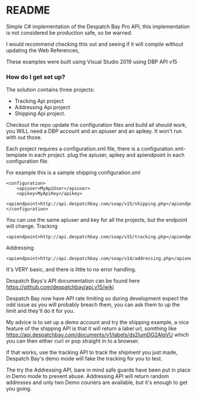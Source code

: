 # README #

Simple C# implementation of the Despatch Bay Pro API, this implementation is not considered be production safe, so be warned.

I would recommend checking this out and seeing if it will compile without updating the Web References, 

These examples were built using Visual Studio 2019 using DBP API v15 


### How do I get set up? ###

The solution contains three projects: 

* Tracking Api project
* Addressing Api project 
* Shipping Api project.

Checkout the repo update the configuration files and build all should work, you WILL need a DBP account and an apiuser and an apikey. It won't run with out those.

Each project requires a configuration.xml file, there is a configuration.xml-template in each project.
plug the apiuser, apikey and apiendpoint in each configuration file.

For example this is a sample shipping configuration.xml


```
<configuration>
	<apiuser>MyApiUser</apiuser>
	<apikey>MyApiKey</apikey>
	<apiendpoint>http://api.despatchbay.com/soap/v15/shipping.php</apiendpoint>
</configuration>

```

You can use the same apiuser and key for all the projects, but the endpoint will change.
Tracking


```
<apiendpoint>http://api.despatchbay.com/soap/v15/tracking.php</apiendpoint>
```


Addressing

```
<apiendpoint>http://api.despatchbay.com/soap/v14/addressing.php</apiendpoint>
```



It's VERY basic, and there is little to no error handling.

Despatch Bays's API documentation can be found here https://github.com/despatchbay/api.v15/wiki

Despatch Bay now have API rate limiting so during development expect the odd issue as you will probably breach them, you can ask them to up the limit and they'll do it for you.

My advice is to set up a demo account and try the shipping example, a nice feature of the shipping API is that it will return a label url, somthing like https://api.despatchbay.com/documents/v1/labels/ds2IumDG2AlqVU
which you can then either curl or pop straight in to a browser.

If that works, use the tracking API to track the shipment you just made, Despatch Bay's demo mode will fake the tracking for you to test.

The try the Addressing API, bare in mind safe guards have been put in place in Demo mode to prevent abuse. Addressing API will return random addresses and only two Demo couriers are available, but it's enough to get you going.


